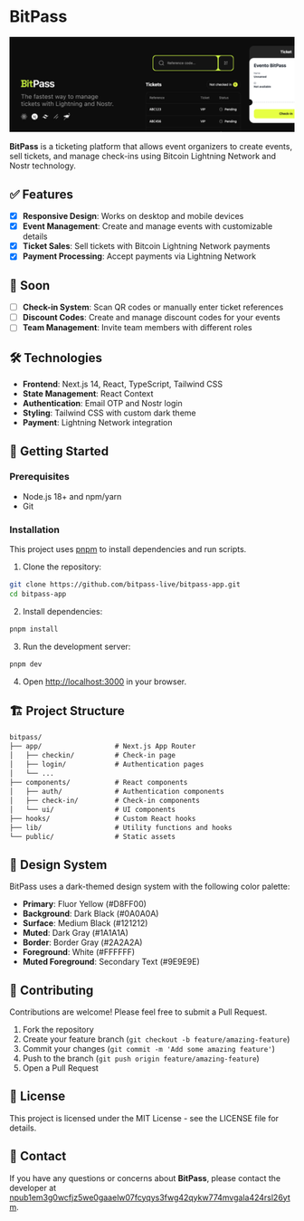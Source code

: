 # BitPass

![BitPass](./assets/banner.png)

**BitPass** is a ticketing platform that allows event organizers to create events, sell tickets, and manage check-ins using Bitcoin Lightning Network and Nostr technology.

## ✅ Features

- [x] **Responsive Design**: Works on desktop and mobile devices
- [x] **Event Management**: Create and manage events with customizable details
- [x] **Ticket Sales**: Sell tickets with Bitcoin Lightning Network payments
- [x] **Payment Processing**: Accept payments via Lightning Network

## 🚀 Soon
- [ ] **Check-in System**: Scan QR codes or manually enter ticket references
- [ ] **Discount Codes**: Create and manage discount codes for your events
- [ ] **Team Management**: Invite team members with different roles

## 🛠️ Technologies

- **Frontend**: Next.js 14, React, TypeScript, Tailwind CSS
- **State Management**: React Context
- **Authentication**: Email OTP and Nostr login
- **Styling**: Tailwind CSS with custom dark theme
- **Payment**: Lightning Network integration

## 🏁 Getting Started

### Prerequisites

- Node.js 18+ and npm/yarn
- Git

### Installation

This project uses [pnpm](https://pnpm.io/) to install dependencies and run scripts.

1. Clone the repository:
```bash
git clone https://github.com/bitpass-live/bitpass-app.git
cd bitpass-app
```

2. Install dependencies:
```bash
pnpm install
```

3. Run the development server:
```bash
pnpm dev
```

4. Open [http://localhost:3000](http://localhost:3000) in your browser.

## 🏗️ Project Structure

```
bitpass/
├── app/                  # Next.js App Router
│   ├── checkin/          # Check-in page
│   ├── login/            # Authentication pages
│   └── ...
├── components/           # React components
│   ├── auth/             # Authentication components
│   ├── check-in/         # Check-in components
│   └── ui/               # UI components
├── hooks/                # Custom React hooks
├── lib/                  # Utility functions and hooks
└── public/               # Static assets
```

## 🎨 Design System

BitPass uses a dark-themed design system with the following color palette:

- **Primary**: Fluor Yellow (#D8FF00)
- **Background**: Dark Black (#0A0A0A)
- **Surface**: Medium Black (#121212)
- **Muted**: Dark Gray (#1A1A1A)
- **Border**: Border Gray (#2A2A2A)
- **Foreground**: White (#FFFFFF)
- **Muted Foreground**: Secondary Text (#9E9E9E)

## 🤝 Contributing

Contributions are welcome! Please feel free to submit a Pull Request.

1. Fork the repository
2. Create your feature branch (`git checkout -b feature/amazing-feature`)
3. Commit your changes (`git commit -m 'Add some amazing feature'`)
4. Push to the branch (`git push origin feature/amazing-feature`)
5. Open a Pull Request

## 📄 License

This project is licensed under the MIT License - see the LICENSE file for details.

## 💌 Contact

If you have any questions or concerns about **BitPass**, please contact the developer at [npub1em3g0wcfjz5we0gaaelw07fcyqys3fwg42qykw774mvgala424rsl26ytm](https://njump.me/npub1em3g0wcfjz5we0gaaelw07fcyqys3fwg42qykw774mvgala424rsl26ytm).
